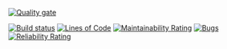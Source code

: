 [![Quality gate](https://sonarcloud.io/api/project_badges/quality_gate?project=koxrel_java-design-patterns)](https://sonarcloud.io/dashboard?id=koxrel_java-design-patterns)

[![Build status](https://github.com/koxrel/java-design-patterns/workflows/Java%20CI%20with%20Gradle/badge.svg)](https://github.com/koxrel/java-design-patterns/actions?query=workflow%3A%22Java+CI+with+Gradle%22)
[![Lines of Code](https://sonarcloud.io/api/project_badges/measure?project=koxrel_java-design-patterns&metric=ncloc)](https://sonarcloud.io/dashboard?id=koxrel_java-design-patterns)
[![Maintainability Rating](https://sonarcloud.io/api/project_badges/measure?project=koxrel_java-design-patterns&metric=sqale_rating)](https://sonarcloud.io/dashboard?id=koxrel_java-design-patterns)
[![Bugs](https://sonarcloud.io/api/project_badges/measure?project=koxrel_java-design-patterns&metric=bugs)](https://sonarcloud.io/dashboard?id=koxrel_java-design-patterns)
[![Reliability Rating](https://sonarcloud.io/api/project_badges/measure?project=koxrel_java-design-patterns&metric=reliability_rating)](https://sonarcloud.io/dashboard?id=koxrel_java-design-patterns)
